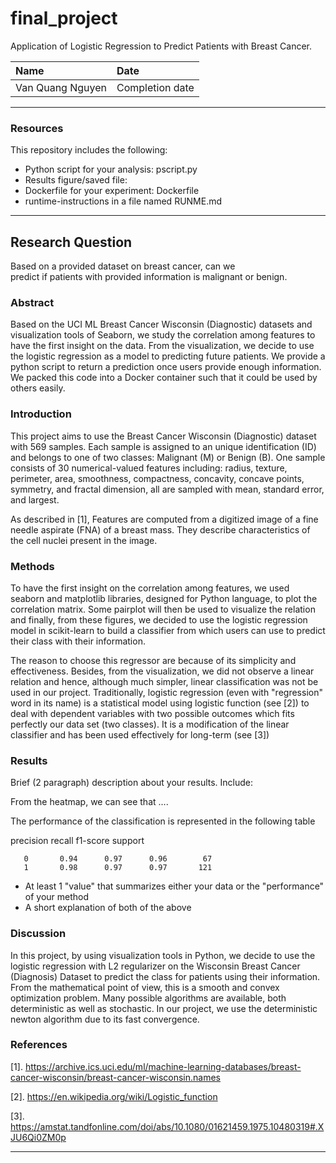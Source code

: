 # final_project

Application of Logistic Regression to Predict Patients with Breast Cancer. 

| Name | Date |
|:-------|:---------------|
|Van Quang Nguyen | Completion date|

-----

### Resources
This repository includes the following:

- Python script for your analysis: pscript.py
- Results figure/saved file: 
- Dockerfile for your experiment: Dockerfile
- runtime-instructions in a file named RUNME.md

-----

## Research Question

Based on a provided dataset on breast cancer, can we  
predict if patients with provided information is malignant or benign.

### Abstract

Based on the UCI ML Breast Cancer Wisconsin (Diagnostic) datasets and 
visualization tools of Seaborn, we study the correlation among features 
to have the first insight on the data. From the visualization, we decide 
to use the logistic regression as a model to predicting future patients. 
We provide a python script to return a prediction once users provide 
enough information. We packed this code into a Docker container such 
that it could be used by others easily.


### Introduction

This project aims to use the Breast Cancer Wisconsin (Diagnostic) 
dataset with 569 samples. Each sample is assigned to an unique 
identification (ID) and belongs to one of two classes: Malignant (M) 
or Benign (B). One sample consists of 30 numerical-valued 
features including: radius, texture, perimeter, area, smoothness, 
compactness, concavity, concave points, symmetry, and fractal 
dimension, all are sampled with mean, standard error, and largest. 

As described in [1], 
Features are computed from a digitized image of a fine needle aspirate
(FNA) of a breast mass. They describe characteristics of the cell 
nuclei present in the image.

### Methods

To have the first insight on the correlation among features, we used 
seaborn and matplotlib libraries, designed for Python language, to 
plot the correlation matrix. Some pairplot will then be used to 
visualize the relation and finally, from these figures, we decided 
to use the logistic regression model in scikit-learn to build a 
classifier from which users can use to predict their class with 
their information. 

The reason to choose this regressor are because of its simplicity and 
effectiveness. Besides, from the visualization, we did not observe a 
linear relation and hence, although much simpler, linear classification 
was not be used in our project. Traditionally, logistic regression 
(even with "regression" word in its name) is a statistical model using 
logistic function (see [2]) 
to deal with dependent variables with two possible outcomes which fits 
perfectly our data set (two classes). It is a modification of the 
linear classifier and has been used effectively for long-term 
(see [3]) 

### Results

Brief (2 paragraph) description about your results. Include:

From the heatmap, we can see that ....


The performance of the classification is represented in the following 
table

precision    recall  f1-score   support

       0       0.94      0.97      0.96        67
       1       0.98      0.97      0.97       121


- At least 1 "value" that summarizes either your data or the "performance" of your method
- A short explanation of both of the above

### Discussion

In this project, by using visualization tools in Python, we decide 
to use the logistic regression with L2 regularizer on the Wisconsin Breast Cancer (Diagnosis) 
Dataset to predict the class for patients using their information. From 
the mathematical point of view, this is a smooth and convex optimization 
problem. Many possible algorithms are available, both deterministic as 
well as stochastic. In our project, we use the deterministic newton 
algorithm due to its fast convergence. 
 

### References
[1]. https://archive.ics.uci.edu/ml/machine-learning-databases/breast-cancer-wisconsin/breast-cancer-wisconsin.names

[2]. https://en.wikipedia.org/wiki/Logistic_function

[3]. https://amstat.tandfonline.com/doi/abs/10.1080/01621459.1975.10480319#.XJU6Qi0ZM0p

-------

